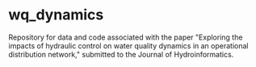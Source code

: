 # wq_dynamics
Repository for data and code associated with the paper "Exploring the impacts of hydraulic control on water quality dynamics in an operational distribution network," submitted to the Journal of Hydroinformatics.
